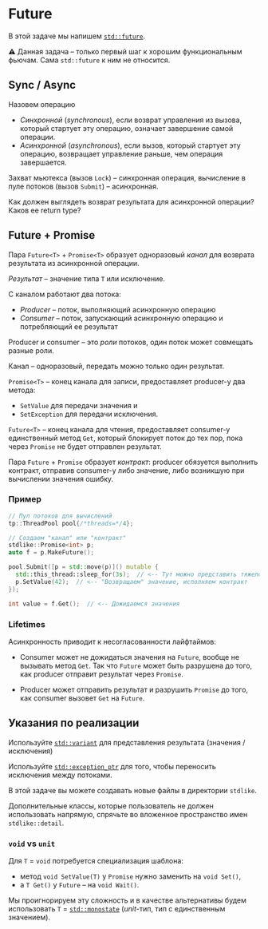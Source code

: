 # Future

В этой задаче мы напишем [`std::future`](https://en.cppreference.com/w/cpp/thread/future).

⚠️ Данная задача – только первый шаг к хорошим функциональным фьючам. Сама `std::future` к ним не относится.

## Sync / Async

Назовем операцию

- _Синхронной_ (_synchronous_), если возврат управления из вызова, который стартует эту операцию, означает завершение самой операции.
- _Асинхронной_ (_asynchronous_), если вызов, который стартует эту операцию, возвращает управление раньше, чем операция завершается.

Захват мьютекса (вызов `Lock`) – синхронная операция, вычисление в пуле потоков (вызов `Submit`) – асинхронная.

Как должен выглядеть возврат результата для асинхронной операции? Каков ее return type?

## Future + Promise

Пара `Future<T>` + `Promise<T>` образует одноразовый _канал_ для возврата результата из асинхронной операции.

_Результат_ – значение типа `T` или исключение.

С каналом работают два потока:
- _Producer_ – поток, выполняющий асинхронную операцию
- _Consumer_ – поток, запускающий асинхронную операцию и потребляющий ее результат

Producer и consumer – это _роли_ потоков, один поток может совмещать разные роли.

Канал – одноразовый, передать можно только один результат.

`Promise<T>` – конец канала для записи, предоставляет producer-у два метода:
- `SetValue` для передачи значения и
- `SetException` для передачи исключения.

`Future<T>` – конец канала для чтения, предоставляет consumer-у единственный метод `Get`, который блокирует поток до тех пор, пока через `Promise` не будет отправлен результат.  

Пара `Future` + `Promise` образует _контракт_: producer обязуется выполнить контракт, отправив consumer-у либо значение, либо возникшую при вычислении значения ошибку.

### Пример

```cpp
// Пул потоков для вычислений
tp::ThreadPool pool{/*threads=*/4};

// Создаем "канал" или "контракт"
stdlike::Promise<int> p;
auto f = p.MakeFuture();

pool.Submit([p = std::move(p)]() mutable {
  std::this_thread::sleep_for(3s);  // <-- Тут можно представить тяжелое вычисление
  p.SetValue(42);  // <-- "Возвращаем" значение, исполняем контракт
});

int value = f.Get();  // <-- Дожидаемся значения
```

### Lifetimes 

Асинхронность приводит к несогласованности лайфтаймов:

- Consumer может не дожидаться значения на `Future`, вообще не вызывать метод `Get`. Так что `Future` может быть разрушена до того, как producer отправит результат через `Promise`.

- Producer может отправить результат и разрушить `Promise` до того, как consumer вызовет `Get` на `Future`.

## Указания по реализации

Используйте [`std::variant`](https://en.cppreference.com/w/cpp/utility/variant) для представления результата (значения / исключения)

Используйте [`std::exception_ptr`](https://en.cppreference.com/w/cpp/error/exception_ptr) для того, чтобы переносить исключения между потоками.

В этой задаче вы можете создавать новые файлы в директории `stdlike`.

Дополнительные классы, которые пользователь не должен использовать напрямую, спрячьте во вложенное пространство имен `stdlike::detail`.

### `void` vs `unit`

Для `T` = `void` потребуется специализация шаблона:
- метод `void SetValue(T)` у `Promise` нужно заменить на `void Set()`, 
- а `T Get()` у `Future` – на `void Wait()`. 

Мы проигнорируем эту сложность и в качестве альтернативы будем использовать `T` = [`std::monostate`](https://en.cppreference.com/w/cpp/utility/variant/monostate) (_unit_-тип, тип с единственным значением). 